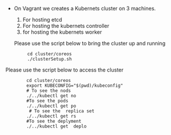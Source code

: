 
*  On Vagrant 
 we creates  a Kubernets cluster on 3 machines.  
    1. For hosting etcd  
    2. For hosting the kubernets controller  
    3. for hosting the kubernets worker  
     
    Please use the script below to bring the  cluster up and running  
        
            cd cluster/coreos
            ./clusterSetup.sh  

 Please use the script below to  access the cluster  
      
            cd cluster/coreos
            export KUBECONFIG="$(pwd)/kubeconfig"
            # To see the nods  
            ./../kubectl get no 
            #To see the pods  
            ./../kubectl get po
             # To see the  replica set   
            ./../kubectl get rs 
            #To see the deplyment  
            ./../kubectl get  deplo 
